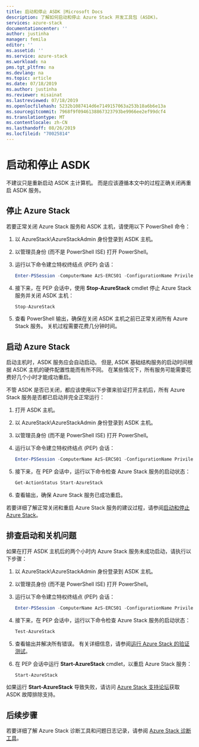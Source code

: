 ```yaml
---
title: 启动和停止 ASDK |Microsoft Docs
description: 了解如何启动和停止 Azure Stack 开发工具包 (ASDK)。
services: azure-stack
documentationcenter: ''
author: justinha
manager: femila
editor: ''
ms.assetid: ''
ms.service: azure-stack
ms.workload: na
pms.tgt_pltfrm: na
ms.devlang: na
ms.topic: article
ms.date: 07/18/2019
ms.author: justinha
ms.reviewer: misainat
ms.lastreviewed: 07/18/2019
ms.openlocfilehash: 5232b1087414d6e7149157063a253b18a6b6e13a
ms.sourcegitcommit: 7968f9f0946138867323793be9966ee2ef99dcf4
ms.translationtype: MT
ms.contentlocale: zh-CN
ms.lasthandoff: 08/26/2019
ms.locfileid: "70025814"
---
```

# <a name="start-and-stop-the-asdk"></a>启动和停止 ASDK
不建议只是重新启动 ASDK 主计算机。 而是应该遵循本文中的过程正确关闭再重启 ASDK 服务。

## <a name="stop-azure-stack"></a>停止 Azure Stack 
若要正常关闭 Azure Stack 服务和 ASDK 主机，请使用以下 PowerShell 命令：

1. 以 AzureStack\AzureStackAdmin 身份登录到 ASDK 主机。
2. 以管理员身份 (而不是 PowerShell ISE) 打开 PowerShell。
3. 运行以下命令建立特权终结点 (PEP) 会话： 

   ```powershell
   Enter-PSSession -ComputerName AzS-ERCS01 -ConfigurationName PrivilegedEndpoint
   ```
4. 接下来，在 PEP 会话中，使用 **Stop-AzureStack** cmdlet 停止 Azure Stack 服务并关闭 ASDK 主机：

   ```powershell
   Stop-AzureStack
   ```
5. 查看 PowerShell 输出，确保在关闭 ASDK 主机之前已正常关闭所有 Azure Stack 服务。 关机过程需要花费几分钟时间。

## <a name="start-azure-stack"></a>启动 Azure Stack 
启动主机时，ASDK 服务应会自动启动。 但是, ASDK 基础结构服务的启动时间根据 ASDK 主机的硬件配置性能而有所不同。 在某些情况下，所有服务可能需要花费好几个小时才能成功重启。

不管 ASDK 是否已关闭，都应该使用以下步骤来验证打开主机后，所有 Azure Stack 服务是否都已启动并完全正常运行： 

1. 打开 ASDK 主机。 
2. 以 AzureStack\AzureStackAdmin 身份登录到 ASDK 主机。
3. 以管理员身份 (而不是 PowerShell ISE) 打开 PowerShell。
4. 运行以下命令建立特权终结点 (PEP) 会话：

   ```powershell
   Enter-PSSession -ComputerName AzS-ERCS01 -ConfigurationName PrivilegedEndpoint
   ```
5. 接下来，在 PEP 会话中，运行以下命令检查 Azure Stack 服务的启动状态：

   ```powershell
   Get-ActionStatus Start-AzureStack
   ```
6. 查看输出，确保 Azure Stack 服务已成功重启。

若要详细了解正常关闭和重启 Azure Stack 服务的建议过程，请参阅[启动和停止 Azure Stack](../operator/azure-stack-start-and-stop.md)。

## <a name="troubleshoot-startup-and-shutdown"></a>排查启动和关机问题 
如果在打开 ASDK 主机后的两个小时内 Azure Stack 服务未成功启动，请执行以下步骤：

1. 以 AzureStack\AzureStackAdmin 身份登录到 ASDK 主机。
2. 以管理员身份 (而不是 PowerShell ISE) 打开 PowerShell。
3. 运行以下命令建立特权终结点 (PEP) 会话：

   ```powershell
   Enter-PSSession -ComputerName AzS-ERCS01 -ConfigurationName PrivilegedEndpoint
   ```
4. 接下来，在 PEP 会话中，运行以下命令检查 Azure Stack 服务的启动状态：

   ```powershell
   Test-AzureStack
   ```
5. 查看输出并解决所有错误。 有关详细信息，请参阅[运行 Azure Stack 的验证测试](../operator/azure-stack-diagnostic-test.md)。
6. 在 PEP 会话中运行 **Start-AzureStack** cmdlet，以重启 Azure Stack 服务：

   ```powershell
   Start-AzureStack
   ```

如果运行 **Start-AzureStack** 导致失败，请访问 [Azure Stack 支持论坛](https://social.msdn.microsoft.com/Forums/en-US/home?forum=azurestack)获取 ASDK 故障排除支持。 

## <a name="next-steps"></a>后续步骤 
若要详细了解 Azure Stack 诊断工具和问题日志记录，请参阅 [Azure Stack 诊断工具](../operator/azure-stack-configure-on-demand-diagnostic-log-collection.md#using-pep)。

